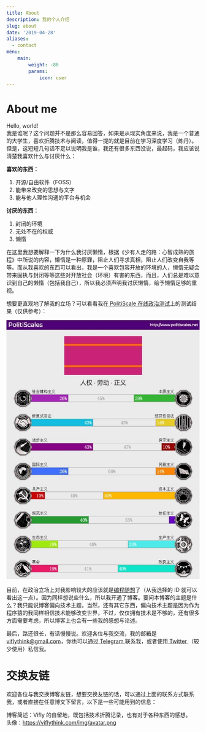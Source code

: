 ```yaml
---
title: About
description: 我的个人介绍
slug: about
date: '2019-04-28'
aliases:
  - contact
menu:
    main: 
        weight: -80
        params:
            icon: user
---
```


# About me

Hello, world!    
我是谁呢？这个问题并不是那么容易回答，如果是从现实角度来说，我是一个普通的大学生，喜欢折腾技术与阅读，值得一提的就是目前在学习深度学习（~~炼丹~~）。    
但是，这短短几句话不足以说明我是谁，我还有很多东西没说，最起码，我应该说清楚我喜欢什么与讨厌什么：  

**喜欢的东西：**    
1. 开源/自由软件（FOSS）
2. 能带来改变的思想与文字
3. 能与他人理性沟通的平台与机会

**讨厌的东西：**    
1. 封闭的环境
2. 无处不在的权威
3. 懒惰

在这里我想要解释一下为什么我讨厌懒惰，根据《少有人走的路：心智成熟的旅程》中所说的内容，懒惰是一种原罪，阻止人们寻求真相，阻止人们改变自我等等。而从我喜欢的东西可以看出，我是一个喜欢包容开放的环境的人，懒惰无疑会带来固执与封闭等等这些对开放社会（环境）有害的东西，而且，人们总是难以意识到自己的懒惰（包括我自己），所以我必须声明我讨厌懒惰，给予懒惰足够的重视。    

想要更直观地了解我的立场？可以看看我在[ PolitiScale 在线政治测试](https://www.politiscales.net/zh_CN/)上的测试结果（仅供参考）：    

![政治测试结果](my_politi.jpg)

目前，在政治立场上对我影响较大的应该就是[编程随想](https://program-think.blogspot.com/)了（从我选择的 ID 就可以看出这一点）。因为同样想说些什么，所以我开通了博客。要问本博客的主题是什么？我只能说博客偏向技术主题，当然，还有其它东西，偏向技术主题是因为作为程序猿的我同样相信技术能够改变世界，不过，仅仅拥有技术是不够的，还有很多方面需要考虑，所以博客上也会有一些我的感想与论述。    

最后，路还很长，有话慢慢说。欢迎各位与我交流，我的邮箱是 viflythink@gmail.com，你也可以通过[ Telegram ](https://t.me/viflythink)联系我，或者使用[ Twitter ](https://twitter.com/viflythink)（较少使用）私信我。 

# 交换友链
欢迎各位与我交换博客友链，想要交换友链的话，可以通过上面的联系方式联系我，或者直接在任意博文下留言，以下是一些可能用到的信息：  

博客简述：Vifly 的自留地，既包括技术折腾记录，也有对于各种东西的感想。  
头像：https://viflythink.com/img/avatar.png
